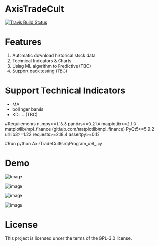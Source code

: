 # AxisTradeCult
[![Travis Build Status](https://travis-ci.com/zmcx16/AxisTradeCult.svg?token=RTt9WUSVcz8JsqxibZnP&branch=master)](https://travis-ci.com/zmcx16/AxisTradeCult)

# Features
1.	Automatic download historical stock data
2.	Technical Indicators & Charts
3.	Using ML algorithm to Predictive (TBC)
4.	Support back testing (TBC)

# Support Technical Indicators
  *  MA
  *  bollinger bands
  *  KDJ
     ...(TBC)


#Requirements
numpy>=1.13.3
pandas>=0.21.0
matplotlib>=2.1.0
matplotlib/mpl_finance (github.com/matplotlib/mpl_finance)
PyQt5>=5.9.2
urllib3>=1.22
requests>=2.18.4
assertpy>=0.12

#Run
python AxisTradeCult\src\Program\__init__.py

# Demo

![image](https://github.com/zmcx16/AxisTradeCult/blob/master/DevLogDemo/demo1.png)

![image](https://github.com/zmcx16/AxisTradeCult/blob/master/DevLogDemo/demo2.png)

![image](https://github.com/zmcx16/AxisTradeCult/blob/master/DevLogDemo/demo3.png)

![image](https://github.com/zmcx16/AxisTradeCult/blob/master/DevLogDemo/demo4.png)


# License
This project is licensed under the terms of the GPL-3.0 license.
